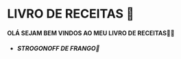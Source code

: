 # LIVRO DE RECEITAS :blue_book:

#### OLÁ SEJAM BEM VINDOS AO MEU LIVRO DE RECEITAS:man_cook:

- ##### STROGONOFF DE FRANGO:chicken:

  

  




